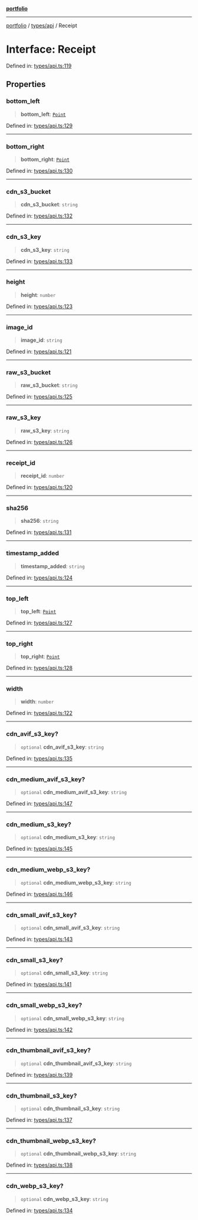 [**portfolio**](../../../README.md)

***

[portfolio](../../../modules.md) / [types/api](../README.md) / Receipt

# Interface: Receipt

Defined in: [types/api.ts:119](https://github.com/tnorlund/Portfolio/blob/c38bf70e6cf5f02b2e1cd62db3a1759faf4f97ba/portfolio/types/api.ts#L119)

## Properties

### bottom\_left

> **bottom\_left**: [`Point`](Point.md)

Defined in: [types/api.ts:129](https://github.com/tnorlund/Portfolio/blob/c38bf70e6cf5f02b2e1cd62db3a1759faf4f97ba/portfolio/types/api.ts#L129)

***

### bottom\_right

> **bottom\_right**: [`Point`](Point.md)

Defined in: [types/api.ts:130](https://github.com/tnorlund/Portfolio/blob/c38bf70e6cf5f02b2e1cd62db3a1759faf4f97ba/portfolio/types/api.ts#L130)

***

### cdn\_s3\_bucket

> **cdn\_s3\_bucket**: `string`

Defined in: [types/api.ts:132](https://github.com/tnorlund/Portfolio/blob/c38bf70e6cf5f02b2e1cd62db3a1759faf4f97ba/portfolio/types/api.ts#L132)

***

### cdn\_s3\_key

> **cdn\_s3\_key**: `string`

Defined in: [types/api.ts:133](https://github.com/tnorlund/Portfolio/blob/c38bf70e6cf5f02b2e1cd62db3a1759faf4f97ba/portfolio/types/api.ts#L133)

***

### height

> **height**: `number`

Defined in: [types/api.ts:123](https://github.com/tnorlund/Portfolio/blob/c38bf70e6cf5f02b2e1cd62db3a1759faf4f97ba/portfolio/types/api.ts#L123)

***

### image\_id

> **image\_id**: `string`

Defined in: [types/api.ts:121](https://github.com/tnorlund/Portfolio/blob/c38bf70e6cf5f02b2e1cd62db3a1759faf4f97ba/portfolio/types/api.ts#L121)

***

### raw\_s3\_bucket

> **raw\_s3\_bucket**: `string`

Defined in: [types/api.ts:125](https://github.com/tnorlund/Portfolio/blob/c38bf70e6cf5f02b2e1cd62db3a1759faf4f97ba/portfolio/types/api.ts#L125)

***

### raw\_s3\_key

> **raw\_s3\_key**: `string`

Defined in: [types/api.ts:126](https://github.com/tnorlund/Portfolio/blob/c38bf70e6cf5f02b2e1cd62db3a1759faf4f97ba/portfolio/types/api.ts#L126)

***

### receipt\_id

> **receipt\_id**: `number`

Defined in: [types/api.ts:120](https://github.com/tnorlund/Portfolio/blob/c38bf70e6cf5f02b2e1cd62db3a1759faf4f97ba/portfolio/types/api.ts#L120)

***

### sha256

> **sha256**: `string`

Defined in: [types/api.ts:131](https://github.com/tnorlund/Portfolio/blob/c38bf70e6cf5f02b2e1cd62db3a1759faf4f97ba/portfolio/types/api.ts#L131)

***

### timestamp\_added

> **timestamp\_added**: `string`

Defined in: [types/api.ts:124](https://github.com/tnorlund/Portfolio/blob/c38bf70e6cf5f02b2e1cd62db3a1759faf4f97ba/portfolio/types/api.ts#L124)

***

### top\_left

> **top\_left**: [`Point`](Point.md)

Defined in: [types/api.ts:127](https://github.com/tnorlund/Portfolio/blob/c38bf70e6cf5f02b2e1cd62db3a1759faf4f97ba/portfolio/types/api.ts#L127)

***

### top\_right

> **top\_right**: [`Point`](Point.md)

Defined in: [types/api.ts:128](https://github.com/tnorlund/Portfolio/blob/c38bf70e6cf5f02b2e1cd62db3a1759faf4f97ba/portfolio/types/api.ts#L128)

***

### width

> **width**: `number`

Defined in: [types/api.ts:122](https://github.com/tnorlund/Portfolio/blob/c38bf70e6cf5f02b2e1cd62db3a1759faf4f97ba/portfolio/types/api.ts#L122)

***

### cdn\_avif\_s3\_key?

> `optional` **cdn\_avif\_s3\_key**: `string`

Defined in: [types/api.ts:135](https://github.com/tnorlund/Portfolio/blob/c38bf70e6cf5f02b2e1cd62db3a1759faf4f97ba/portfolio/types/api.ts#L135)

***

### cdn\_medium\_avif\_s3\_key?

> `optional` **cdn\_medium\_avif\_s3\_key**: `string`

Defined in: [types/api.ts:147](https://github.com/tnorlund/Portfolio/blob/c38bf70e6cf5f02b2e1cd62db3a1759faf4f97ba/portfolio/types/api.ts#L147)

***

### cdn\_medium\_s3\_key?

> `optional` **cdn\_medium\_s3\_key**: `string`

Defined in: [types/api.ts:145](https://github.com/tnorlund/Portfolio/blob/c38bf70e6cf5f02b2e1cd62db3a1759faf4f97ba/portfolio/types/api.ts#L145)

***

### cdn\_medium\_webp\_s3\_key?

> `optional` **cdn\_medium\_webp\_s3\_key**: `string`

Defined in: [types/api.ts:146](https://github.com/tnorlund/Portfolio/blob/c38bf70e6cf5f02b2e1cd62db3a1759faf4f97ba/portfolio/types/api.ts#L146)

***

### cdn\_small\_avif\_s3\_key?

> `optional` **cdn\_small\_avif\_s3\_key**: `string`

Defined in: [types/api.ts:143](https://github.com/tnorlund/Portfolio/blob/c38bf70e6cf5f02b2e1cd62db3a1759faf4f97ba/portfolio/types/api.ts#L143)

***

### cdn\_small\_s3\_key?

> `optional` **cdn\_small\_s3\_key**: `string`

Defined in: [types/api.ts:141](https://github.com/tnorlund/Portfolio/blob/c38bf70e6cf5f02b2e1cd62db3a1759faf4f97ba/portfolio/types/api.ts#L141)

***

### cdn\_small\_webp\_s3\_key?

> `optional` **cdn\_small\_webp\_s3\_key**: `string`

Defined in: [types/api.ts:142](https://github.com/tnorlund/Portfolio/blob/c38bf70e6cf5f02b2e1cd62db3a1759faf4f97ba/portfolio/types/api.ts#L142)

***

### cdn\_thumbnail\_avif\_s3\_key?

> `optional` **cdn\_thumbnail\_avif\_s3\_key**: `string`

Defined in: [types/api.ts:139](https://github.com/tnorlund/Portfolio/blob/c38bf70e6cf5f02b2e1cd62db3a1759faf4f97ba/portfolio/types/api.ts#L139)

***

### cdn\_thumbnail\_s3\_key?

> `optional` **cdn\_thumbnail\_s3\_key**: `string`

Defined in: [types/api.ts:137](https://github.com/tnorlund/Portfolio/blob/c38bf70e6cf5f02b2e1cd62db3a1759faf4f97ba/portfolio/types/api.ts#L137)

***

### cdn\_thumbnail\_webp\_s3\_key?

> `optional` **cdn\_thumbnail\_webp\_s3\_key**: `string`

Defined in: [types/api.ts:138](https://github.com/tnorlund/Portfolio/blob/c38bf70e6cf5f02b2e1cd62db3a1759faf4f97ba/portfolio/types/api.ts#L138)

***

### cdn\_webp\_s3\_key?

> `optional` **cdn\_webp\_s3\_key**: `string`

Defined in: [types/api.ts:134](https://github.com/tnorlund/Portfolio/blob/c38bf70e6cf5f02b2e1cd62db3a1759faf4f97ba/portfolio/types/api.ts#L134)
